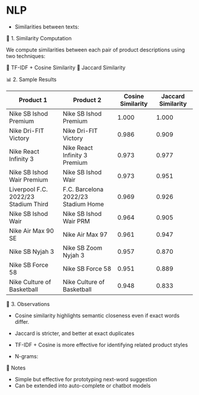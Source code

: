 
# NLP

- Similarities between texts:


 📐 1. Similarity Computation

We compute similarities between each pair of product descriptions using two techniques:

 🔹 TF-IDF + Cosine Similarity
 🔹 Jaccard Similarity


📊 2. Sample Results


| Product 1                            | Product 2                           | Cosine Similarity | Jaccard Similarity |
| ------------------------------------ | ----------------------------------- | ----------------- | ------------------ |
| Nike SB Ishod Premium                | Nike SB Ishod Premium               | 1.000             | 1.000              |
| Nike Dri-FIT Victory                 | Nike Dri-FIT Victory                | 0.986             | 0.909              |
| Nike React Infinity 3                | Nike React Infinity 3 Premium       | 0.973             | 0.977              |
| Nike SB Ishod Wair Premium           | Nike SB Ishod Wair                  | 0.973             | 0.951              |
| Liverpool F.C. 2022/23 Stadium Third | F.C. Barcelona 2022/23 Stadium Home | 0.969             | 0.926              |
| Nike SB Ishod Wair                   | Nike SB Ishod Wair PRM              | 0.964             | 0.905              |
| Nike Air Max 90 SE                   | Nike Air Max 97                     | 0.961             | 0.947              |
| Nike SB Nyjah 3                      | Nike SB Zoom Nyjah 3                | 0.957             | 0.870              |
| Nike SB Force 58                     | Nike SB Force 58                    | 0.951             | 0.889              |
| Nike Culture of Basketball           | Nike Culture of Basketball          | 0.948             | 0.833              |

          
📌 3. Observations

- Cosine similarity highlights semantic closeness even if exact words differ.
- Jaccard is stricter, and better at exact duplicates
- TF-IDF + Cosine is more effective for identifying related product styles

- N-grams:

  
📌 Notes
- Simple but effective for prototyping next-word suggestion
- Can be extended into auto-complete or chatbot models


